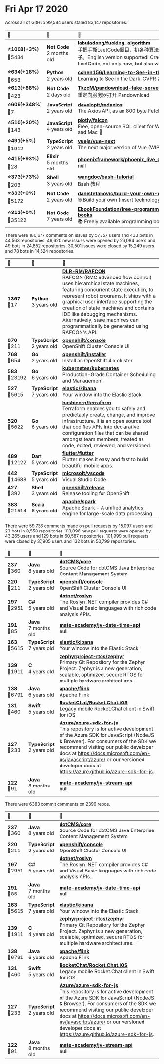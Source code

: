# Fri Apr 17 2020

Across all of GitHub 99,584 users stared 
83,147 repositories. 

| :page_with_curl: | :calendar: | :page_with_curl: |
| :--- | :--- | :--- |
| **:star:1008(+3%)**<br>:twisted_rightwards_arrows:5434 | **Not Code**<br>2 months old | **[labuladong/fucking-algorithm](https://github.com/labuladong/fucking-algorithm)**<br>手把手撕LeetCode题目，扒各种算法套路的裤子。English version supported! Crack LeetCode, not only how, but also why.  |
| **:star:634(+18%)**<br>:twisted_rightwards_arrows:653 | **Python**<br>2 years old | **[cchen156/Learning-to-See-in-the-Dark](https://github.com/cchen156/Learning-to-See-in-the-Dark)**<br>Learning to See in the Dark. CVPR 2018 |
| **:star:613(+88%)**<br>:twisted_rightwards_arrows:423 | **Not Code**<br>2 days old | **[TkzcM/pandownload-fake-server](https://github.com/TkzcM/pandownload-fake-server)**<br>重定向服务器打开 Pandownload |
| **:star:609(+348%)**<br>:twisted_rightwards_arrows:7 | **JavaScript**<br>2 years old | **[developit/redaxios](https://github.com/developit/redaxios)**<br>The Axios API, as an 800 byte Fetch wrapper. |
| **:star:510(+20%)**<br>:twisted_rightwards_arrows:143 | **JavaScript**<br>4 years old | **[plotly/falcon](https://github.com/plotly/falcon)**<br>Free, open-source SQL client for Windows and Mac 🦅 |
| **:star:491(+5%)**<br>:twisted_rightwards_arrows:1912 | **TypeScript**<br>2 years old | **[vuejs/vue-next](https://github.com/vuejs/vue-next)**<br>The next major version of Vue (WIP) |
| **:star:415(+93%)**<br>:twisted_rightwards_arrows:28 | **Elixir**<br>5 months old | **[phoenixframework/phoenix_live_dashboard](https://github.com/phoenixframework/phoenix_live_dashboard)**<br>null |
| **:star:373(+73%)**<br>:twisted_rightwards_arrows:203 | **Shell**<br>3 years old | **[wangdoc/bash-tutorial](https://github.com/wangdoc/bash-tutorial)**<br>Bash 教程 |
| **:star:333(+0%)**<br>:twisted_rightwards_arrows:5172 | **Not Code**<br>2 years old | **[danistefanovic/build-your-own-x](https://github.com/danistefanovic/build-your-own-x)**<br>🤓 Build your own (insert technology here) |
| **:star:311(+0%)**<br>:twisted_rightwards_arrows:35122 | **Not Code**<br>7 years old | **[EbookFoundation/free-programming-books](https://github.com/EbookFoundation/free-programming-books)**<br>:books: Freely available programming books |

There were 180,677 comments on issues by 57,757 users and 433 bots in 44,563 repositories.
49,620 new issues were opened by 26,084 users and 49 bots in 24,852 repositories.
30,501 issues were closed by 15,249 users and 78 bots in 14,524 repositories.

| :speech_balloon: | :calendar: | :page_with_curl: |
| :--- | :--- | :--- |
| **1367**<br>:twisted_rightwards_arrows:17 | **Python**<br>3 years old | **[DLR-RM/RAFCON](https://github.com/DLR-RM/RAFCON)**<br>RAFCON (RMC advanced flow control) uses hierarchical state machines, featuring concurrent state execution, to represent robot programs. It ships with a graphical user interface supporting the creation of state machines and contains IDE like debugging mechanisms. Alternatively, state machines can programmatically be generated using RAFCON's API. |
| **870**<br>:twisted_rightwards_arrows:211 | **TypeScript**<br>2 years old | **[openshift/console](https://github.com/openshift/console)**<br>OpenShift Cluster Console UI |
| **768**<br>:twisted_rightwards_arrows:654 | **Go**<br>2 years old | **[openshift/installer](https://github.com/openshift/installer)**<br>Install an OpenShift 4.x cluster |
| **583**<br>:twisted_rightwards_arrows:23192 | **Go**<br>6 years old | **[kubernetes/kubernetes](https://github.com/kubernetes/kubernetes)**<br>Production-Grade Container Scheduling and Management |
| **527**<br>:twisted_rightwards_arrows:5615 | **TypeScript**<br>7 years old | **[elastic/kibana](https://github.com/elastic/kibana)**<br>Your window into the Elastic Stack |
| **520**<br>:twisted_rightwards_arrows:5622 | **Go**<br>6 years old | **[hashicorp/terraform](https://github.com/hashicorp/terraform)**<br>Terraform enables you to safely and predictably create, change, and improve infrastructure. It is an open source tool that codifies APIs into declarative configuration files that can be shared amongst team members, treated as code, edited, reviewed, and versioned. |
| **489**<br>:twisted_rightwards_arrows:12122 | **Dart**<br>5 years old | **[flutter/flutter](https://github.com/flutter/flutter)**<br>Flutter makes it easy and fast to build beautiful mobile apps. |
| **442**<br>:twisted_rightwards_arrows:14688 | **TypeScript**<br>5 years old | **[microsoft/vscode](https://github.com/microsoft/vscode)**<br>Visual Studio Code |
| **427**<br>:twisted_rightwards_arrows:392 | **Shell**<br>3 years old | **[openshift/release](https://github.com/openshift/release)**<br>Release tooling for OpenShift |
| **383**<br>:twisted_rightwards_arrows:21514 | **Scala**<br>6 years old | **[apache/spark](https://github.com/apache/spark)**<br>Apache Spark - A unified analytics engine for large-scale data processing |

There were 59,736 comments made on pull requests by 15,097 users and 23 bots in 8,558 repositories.
113,096 new pull requests were opened by 43,265 users and 129 bots in 60,587 repositories.
101,999 pull requests were closed by 37,905 users and 132 bots in 50,799 repositories.

| :speech_balloon: | :calendar: | :page_with_curl: |
| :--- | :--- | :--- |
| **237**<br>:twisted_rightwards_arrows:360 | **Java**<br>8 years old | **[dotCMS/core](https://github.com/dotCMS/core)**<br>Source Code for dotCMS Java Enterprise Content Management System |
| **220**<br>:twisted_rightwards_arrows:211 | **TypeScript**<br>2 years old | **[openshift/console](https://github.com/openshift/console)**<br>OpenShift Cluster Console UI |
| **197**<br>:twisted_rightwards_arrows:2951 | **C#**<br>5 years old | **[dotnet/roslyn](https://github.com/dotnet/roslyn)**<br>The Roslyn .NET compiler provides C# and Visual Basic languages with rich code analysis APIs. |
| **191**<br>:twisted_rightwards_arrows:85 | **Java**<br>7 months old | **[mate-academy/jv-date-time-api](https://github.com/mate-academy/jv-date-time-api)**<br>null |
| **163**<br>:twisted_rightwards_arrows:5615 | **TypeScript**<br>7 years old | **[elastic/kibana](https://github.com/elastic/kibana)**<br>Your window into the Elastic Stack |
| **139**<br>:twisted_rightwards_arrows:1911 | **C**<br>4 years old | **[zephyrproject-rtos/zephyr](https://github.com/zephyrproject-rtos/zephyr)**<br>Primary Git Repository for the Zephyr Project. Zephyr is a new generation, scalable, optimized, secure RTOS for multiple hardware architectures. |
| **138**<br>:twisted_rightwards_arrows:6791 | **Java**<br>6 years old | **[apache/flink](https://github.com/apache/flink)**<br>Apache Flink |
| **131**<br>:twisted_rightwards_arrows:460 | **Swift**<br>5 years old | **[RocketChat/Rocket.Chat.iOS](https://github.com/RocketChat/Rocket.Chat.iOS)**<br>Legacy mobile Rocket.Chat client in Swift for iOS |
| **127**<br>:twisted_rightwards_arrows:233 | **TypeScript**<br>2 years old | **[Azure/azure-sdk-for-js](https://github.com/Azure/azure-sdk-for-js)**<br>This repository is for active development of the Azure SDK for JavaScript (NodeJS & Browser). For consumers of the SDK we recommend visiting our public developer docs at https://docs.microsoft.com/en-us/javascript/azure/ or our versioned developer docs at https://azure.github.io/azure-sdk-for-js.  |
| **122**<br>:twisted_rightwards_arrows:91 | **Java**<br>8 months old | **[mate-academy/jv-stream-api](https://github.com/mate-academy/jv-stream-api)**<br>null |

There were 6383 commit comments on 2396 repos.

| :speech_balloon: | :calendar: | :page_with_curl: |
| :--- | :--- | :--- |
| **237**<br>:twisted_rightwards_arrows:360 | **Java**<br>8 years old | **[dotCMS/core](https://github.com/dotCMS/core)**<br>Source Code for dotCMS Java Enterprise Content Management System |
| **220**<br>:twisted_rightwards_arrows:211 | **TypeScript**<br>2 years old | **[openshift/console](https://github.com/openshift/console)**<br>OpenShift Cluster Console UI |
| **197**<br>:twisted_rightwards_arrows:2951 | **C#**<br>5 years old | **[dotnet/roslyn](https://github.com/dotnet/roslyn)**<br>The Roslyn .NET compiler provides C# and Visual Basic languages with rich code analysis APIs. |
| **191**<br>:twisted_rightwards_arrows:85 | **Java**<br>7 months old | **[mate-academy/jv-date-time-api](https://github.com/mate-academy/jv-date-time-api)**<br>null |
| **163**<br>:twisted_rightwards_arrows:5615 | **TypeScript**<br>7 years old | **[elastic/kibana](https://github.com/elastic/kibana)**<br>Your window into the Elastic Stack |
| **139**<br>:twisted_rightwards_arrows:1911 | **C**<br>4 years old | **[zephyrproject-rtos/zephyr](https://github.com/zephyrproject-rtos/zephyr)**<br>Primary Git Repository for the Zephyr Project. Zephyr is a new generation, scalable, optimized, secure RTOS for multiple hardware architectures. |
| **138**<br>:twisted_rightwards_arrows:6791 | **Java**<br>6 years old | **[apache/flink](https://github.com/apache/flink)**<br>Apache Flink |
| **131**<br>:twisted_rightwards_arrows:460 | **Swift**<br>5 years old | **[RocketChat/Rocket.Chat.iOS](https://github.com/RocketChat/Rocket.Chat.iOS)**<br>Legacy mobile Rocket.Chat client in Swift for iOS |
| **127**<br>:twisted_rightwards_arrows:233 | **TypeScript**<br>2 years old | **[Azure/azure-sdk-for-js](https://github.com/Azure/azure-sdk-for-js)**<br>This repository is for active development of the Azure SDK for JavaScript (NodeJS & Browser). For consumers of the SDK we recommend visiting our public developer docs at https://docs.microsoft.com/en-us/javascript/azure/ or our versioned developer docs at https://azure.github.io/azure-sdk-for-js.  |
| **122**<br>:twisted_rightwards_arrows:91 | **Java**<br>8 months old | **[mate-academy/jv-stream-api](https://github.com/mate-academy/jv-stream-api)**<br>null |

